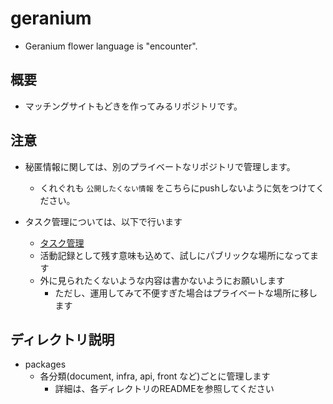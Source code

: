 
# geranium

- Geranium flower language is "encounter".

## 概要

- マッチングサイトもどきを作ってみるリポジトリです。

## 注意

- 秘匿情報に関しては、別のプライベートなリポジトリで管理します。
  - くれぐれも `公開したくない情報` をこちらにpushしないように気をつけてください。

- タスク管理については、以下で行います
  - [タスク管理](https://github.com/GreenAvenue/geranium/projects/1?add_cards_query=is%3Aopen)
  - 活動記録として残す意味も込めて、試しにパブリックな場所になってます
  - 外に見られたくないような内容は書かないようにお願いします
    - ただし、運用してみて不便すぎた場合はプライベートな場所に移します

## ディレクトリ説明

- packages
  - 各分類(document, infra, api, front など)ごとに管理します
    - 詳細は、各ディレクトリのREADMEを参照してください

